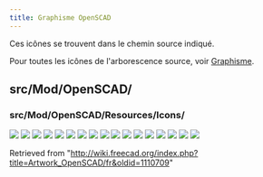 ```yaml
---
title: Graphisme OpenSCAD
---
```

Ces icônes se trouvent dans le chemin source indiqué.

Pour toutes les icônes de l'arborescence source, voir [Graphisme](/Artwork/fr "Artwork/fr").

## src/Mod/OpenSCAD/

### src/Mod/OpenSCAD/Resources/Icons/

![](/images/OpenSCAD_AddOpenSCADElement.svg)
![](/images/OpenSCAD_ColorCodeShape.svg)
![](/images/OpenSCAD_Edgestofaces.svg)
![](/images/OpenSCAD_ExpandPlacements.svg)
![](/images/OpenSCAD_Explode_Group.svg)
![](/images/OpenSCAD_Hull.svg)
![](/images/OpenSCAD_IncreaseToleranceFeature.svg)
![](/images/OpenSCAD_MeshBooleans.svg)
![](/images/OpenSCAD_Minkowski.svg)
![](/images/OpenSCAD_MirrorMeshFeature.svg)
![](/images/OpenSCAD_RefineShapeFeature.svg)
![](/images/OpenSCAD_RemoveSubtree.svg)
![](/images/OpenSCAD_ReplaceObject.svg)
![](/images/OpenSCAD_ResizeMeshFeature.svg)
![](/images/OpenSCAD_ScaleMeshFeature.svg)
![](/images/Workbench_OpenSCAD.svg)
![](/images/Preferences-openscad.svg)

Retrieved from "<http://wiki.freecad.org/index.php?title=Artwork_OpenSCAD/fr&oldid=1110709>"